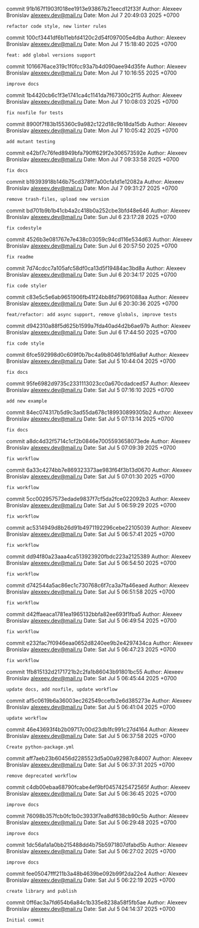 commit 91b167f1903f018ee1913e93867b21eecd12f33f
Author: Alexeev Bronislav <alexeev.dev@mail.ru>
Date:   Mon Jul 7 20:49:03 2025 +0700

    refactor code style, new linter rules

commit 100cf3441df6b11ebfd4120c2d54f097005e4dba
Author: Alexeev Bronislav <alexeev.dev@mail.ru>
Date:   Mon Jul 7 15:18:40 2025 +0700

    feat: add global versions support

commit 1016676ace319c1f0fcc93a7b4d090aee94d35fe
Author: Alexeev Bronislav <alexeev.dev@mail.ru>
Date:   Mon Jul 7 10:16:55 2025 +0700

    improve docs

commit 1b4420cb6c1f3e1741ca4c1141da7f67300c2f15
Author: Alexeev Bronislav <alexeev.dev@mail.ru>
Date:   Mon Jul 7 10:08:03 2025 +0700

    fix noxfile for tests

commit 8900f7f83b155360c9a982c122d18c9b18da15db
Author: Alexeev Bronislav <alexeev.dev@mail.ru>
Date:   Mon Jul 7 10:05:42 2025 +0700

    add mutant testing

commit e42bf7c76fed8949bfa790ff629f2e306573592e
Author: Alexeev Bronislav <alexeev.dev@mail.ru>
Date:   Mon Jul 7 09:33:58 2025 +0700

    fix docs

commit b19393918b146b75cd378ff7a00cfa1d1e12082a
Author: Alexeev Bronislav <alexeev.dev@mail.ru>
Date:   Mon Jul 7 09:31:27 2025 +0700

    remove trash-files, upload new version

commit bd701b9b1b41cb4a2c418b0a252cbe3bfd48e646
Author: Alexeev Bronislav <alexeev.dev@mail.ru>
Date:   Sun Jul 6 23:17:28 2025 +0700

    fix codestyle

commit 4526b3e081767e7e438c03059c94cd116e534d63
Author: Alexeev Bronislav <alexeev.dev@mail.ru>
Date:   Sun Jul 6 20:57:50 2025 +0700

    fix readme

commit 7d74cdcc7a105afc58df0ca13d5f19484ac3bd8a
Author: Alexeev Bronislav <alexeev.dev@mail.ru>
Date:   Sun Jul 6 20:34:17 2025 +0700

    fix code styler

commit c83e5c5e6ab9651906fb41f24bb8fd79691088aa
Author: Alexeev Bronislav <alexeev.dev@mail.ru>
Date:   Sun Jul 6 20:30:36 2025 +0700

    feat/refactor: add async support, remove globals, improve tests

commit d942310a88f5d625b1599a7fda40ad4d2b6ae97b
Author: Alexeev Bronislav <alexeev.dev@mail.ru>
Date:   Sun Jul 6 17:44:50 2025 +0700

    fix code style

commit 6fce592998d0c609f0b7bc4a9b80461b1df6a9af
Author: Alexeev Bronislav <alexeev.dev@mail.ru>
Date:   Sat Jul 5 10:44:04 2025 +0700

    fix docs

commit 95fe6982d9735c2331113023cc0a670cdadced57
Author: Alexeev Bronislav <alexeev.dev@mail.ru>
Date:   Sat Jul 5 07:16:10 2025 +0700

    add new example

commit 84ec074317b5d9c3ad55da678c189930899305b2
Author: Alexeev Bronislav <alexeev.dev@mail.ru>
Date:   Sat Jul 5 07:13:14 2025 +0700

    fix docs

commit a8dc4d32f5714c1cf2b0846e7005593658073ede
Author: Alexeev Bronislav <alexeev.dev@mail.ru>
Date:   Sat Jul 5 07:09:39 2025 +0700

    fix workflow

commit 6a33c4274bb7e869323373ae983f64f3b13d0670
Author: Alexeev Bronislav <alexeev.dev@mail.ru>
Date:   Sat Jul 5 07:01:30 2025 +0700

    fix workflow

commit 5cc002957573edade9837f7cf5da2fce022092b3
Author: Alexeev Bronislav <alexeev.dev@mail.ru>
Date:   Sat Jul 5 06:59:29 2025 +0700

    fix workflow

commit ac5314949d8b26d91b4971192296cebe22105039
Author: Alexeev Bronislav <alexeev.dev@mail.ru>
Date:   Sat Jul 5 06:57:41 2025 +0700

    fix workflow

commit dd94f80a23aaa4ca513923920fbdc223a2125389
Author: Alexeev Bronislav <alexeev.dev@mail.ru>
Date:   Sat Jul 5 06:54:50 2025 +0700

    fix workflow

commit d742544a5ac86ec1c730768c6f7ca3a7fa46eaed
Author: Alexeev Bronislav <alexeev.dev@mail.ru>
Date:   Sat Jul 5 06:51:58 2025 +0700

    fix workflow

commit d42ffaeaca1781ea1965132bbfa82ee693f1fba5
Author: Alexeev Bronislav <alexeev.dev@mail.ru>
Date:   Sat Jul 5 06:49:54 2025 +0700

    fix workflow

commit e232fac7f0946eaa0652d8240ee9b2e4297434ca
Author: Alexeev Bronislav <alexeev.dev@mail.ru>
Date:   Sat Jul 5 06:47:23 2025 +0700

    fix workflow

commit 1fb815132d2171721b2c2fa1b86043b91801bc55
Author: Alexeev Bronislav <alexeev.dev@mail.ru>
Date:   Sat Jul 5 06:45:44 2025 +0700

    update docs, add noxfile, update workflow

commit af5c0619b6a36003ec262549ccefb2e6d385273e
Author: Alexeev Bronislav <alexeev.dev@mail.ru>
Date:   Sat Jul 5 06:41:04 2025 +0700

    update workflow

commit 46e43693f4b2b09717c00d23db1fc991c27d4164
Author: Alexeev Bronislav <alexeev.dev@mail.ru>
Date:   Sat Jul 5 06:37:58 2025 +0700

    Create python-package.yml

commit aff7aeb23b60456d2285523d5a00a92987c84007
Author: Alexeev Bronislav <alexeev.dev@mail.ru>
Date:   Sat Jul 5 06:37:31 2025 +0700

    remove deprecated workflow

commit c4db00ebaa68790fcabe4ef9bf0457425472565f
Author: Alexeev Bronislav <alexeev.dev@mail.ru>
Date:   Sat Jul 5 06:36:45 2025 +0700

    improve docs

commit 76098b357fcb0fc1b0c3933f7ea8df638cb90c5b
Author: Alexeev Bronislav <alexeev.dev@mail.ru>
Date:   Sat Jul 5 06:29:48 2025 +0700

    improve docs

commit 1dc56afa1a0bb215488dd4b75b5971807dfabd5b
Author: Alexeev Bronislav <alexeev.dev@mail.ru>
Date:   Sat Jul 5 06:27:02 2025 +0700

    improve docs

commit fee05047fff211b3a48b4639be092b99f2da22e4
Author: Alexeev Bronislav <alexeev.dev@mail.ru>
Date:   Sat Jul 5 06:22:19 2025 +0700

    create library and publish

commit 0ff6ac3a7fd654b6a84c1b335e8238a58f5fb5ae
Author: Alexeev Bronislav <alexeev.dev@mail.ru>
Date:   Sat Jul 5 04:14:37 2025 +0700

    Initial commit
